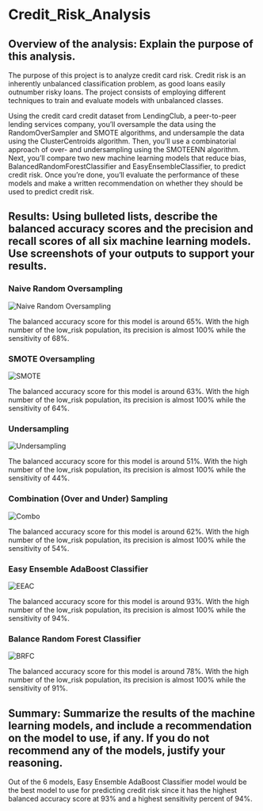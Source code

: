 # Credit_Risk_Analysis

## Overview of the analysis: Explain the purpose of this analysis.

The purpose of this project is to analyze credit card risk. Credit risk is an inherently unbalanced classification problem, as good loans easily outnumber risky loans. The project consists of employing different techniques to train and evaluate models with unbalanced classes. 

Using the credit card credit dataset from LendingClub, a peer-to-peer lending services company, you’ll oversample the data using the RandomOverSampler and SMOTE algorithms, and undersample the data using the ClusterCentroids algorithm. Then, you’ll use a combinatorial approach of over- and undersampling using the SMOTEENN algorithm. Next, you’ll compare two new machine learning models that reduce bias, BalancedRandomForestClassifier and EasyEnsembleClassifier, to predict credit risk. Once you’re done, you’ll evaluate the performance of these models and make a written recommendation on whether they should be used to predict credit risk.

## Results: Using bulleted lists, describe the balanced accuracy scores and the precision and recall scores of all six machine learning models. Use screenshots of your outputs to support your results.

### Naive Random Oversampling

![Naive Random Oversampling](https://github.com/Monsaiaung/Credit_Risk_Analysis/blob/42d4bdb94c51a16727668b3080b83287c9a39a21/images/Naive%20Random%20Oversampling.png)

The balanced accuracy score for this model is around 65%. With the high number of the low_risk population, its precision is almost 100% while the sensitivity of 68%.

### SMOTE Oversampling

![SMOTE](https://github.com/Monsaiaung/Credit_Risk_Analysis/blob/42d4bdb94c51a16727668b3080b83287c9a39a21/images/SMOTE%20Oversampling.png)

The balanced accuracy score for this model is around 63%. With the high number of the low_risk population, its precision is almost 100% while the sensitivity of 64%.

### Undersampling

![Undersampling](https://github.com/Monsaiaung/Credit_Risk_Analysis/blob/42d4bdb94c51a16727668b3080b83287c9a39a21/images/Undersampling.png)

The balanced accuracy score for this model is around 51%. With the high number of the low_risk population, its precision is almost 100% while the sensitivity of 44%.

### Combination (Over and Under) Sampling

![Combo](https://github.com/Monsaiaung/Credit_Risk_Analysis/blob/42d4bdb94c51a16727668b3080b83287c9a39a21/images/Combination%20(Over%20and%20Under)%20Sampling.png)

The balanced accuracy score for this model is around 62%. With the high number of the low_risk population, its precision is almost 100% while the sensitivity of 54%.

### Easy Ensemble AdaBoost Classifier

![EEAC](https://github.com/Monsaiaung/Credit_Risk_Analysis/blob/42d4bdb94c51a16727668b3080b83287c9a39a21/images/Easy%20Ensemble%20AdaBoost%20Classifier.png)

The balanced accuracy score for this model is around 93%. With the high number of the low_risk population, its precision is almost 100% while the sensitivity of 94%.

### Balance Random Forest Classifier

![BRFC](https://github.com/Monsaiaung/Credit_Risk_Analysis/blob/42d4bdb94c51a16727668b3080b83287c9a39a21/images/Balanced%20Random%20Forest%20Classifier.png)

The balanced accuracy score for this model is around 78%. With the high number of the low_risk population, its precision is almost 100% while the sensitivity of 91%.

## Summary: Summarize the results of the machine learning models, and include a recommendation on the model to use, if any. If you do not recommend any of the models, justify your reasoning.

Out of the 6 models, Easy Ensemble AdaBoost Classifier model would be the best model to use for predicting credit risk since it has the highest balanced accuracy score at 93% and a highest sensitivity percent of 94%.
